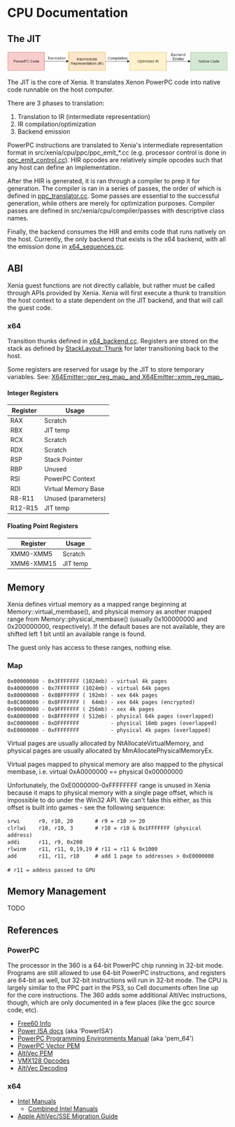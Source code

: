 # CPU Documentation

## The JIT

![JIT Diagram](images/CPU-JIT.png?raw=true)

The JIT is the core of Xenia. It translates Xenon PowerPC code into native
code runnable on the host computer.

There are 3 phases to translation:
1. Translation to IR (intermediate representation)
2. IR compilation/optimization
3. Backend emission

PowerPC instructions are translated to Xenia's intermediate representation
format in src/xenia/cpu/ppc/ppc_emit_*.cc (e.g. processor control is done in
[ppc_emit_control.cc](../src/xenia/cpu/ppc/ppc_emit_control.cc)). HIR opcodes
are relatively simple opcodes such that any host can define an implementation.

After the HIR is generated, it is ran through a compiler to prep it for generation.
The compiler is ran in a series of passes, the order of which is defined in
[ppc_translator.cc](../src/xenia/cpu/ppc/ppc_translator.cc). Some passes are
essential to the successful generation, while others are merely for optimization
purposes. Compiler passes are defined in src/xenia/cpu/compiler/passes with
descriptive class names.

Finally, the backend consumes the HIR and emits code that runs natively on the
host. Currently, the only backend that exists is the x64 backend, with all the
emission done in
[x64_sequences.cc](../src/xenia/cpu/backend/x64/x64_sequences.cc).

## ABI

Xenia guest functions are not directly callable, but rather must be called
through APIs provided by Xenia. Xenia will first execute a thunk to transition
the host context to a state dependent on the JIT backend, and that will call the
guest code.

### x64

Transition thunks defined in [x64_backend.cc](../src/xenia/cpu/backend/x64/x64_backend.cc#L389).
Registers are stored on the stack as defined by [StackLayout::Thunk](../src/xenia/cpu/backend/x64/x64_stack_layout.h#L96)
for later transitioning back to the host.

Some registers are reserved for usage by the JIT to store temporary variables.
See: [X64Emitter::gpr_reg_map_ and X64Emitter::xmm_reg_map_](../src/xenia/cpu/backend/x64/x64_emitter.cc#L57).

#### Integer Registers

Register | Usage
---      | ---
RAX      | Scratch
RBX      | JIT temp
RCX      | Scratch
RDX      | Scratch
RSP      | Stack Pointer
RBP      | Unused
RSI      | PowerPC Context
RDI      | Virtual Memory Base
R8-R11   | Unused (parameters)
R12-R15  | JIT temp

#### Floating Point Registers
Register   | Usage
---        | ---
XMM0-XMM5  | Scratch
XMM6-XMM15 | JIT temp

## Memory

Xenia defines virtual memory as a mapped range beginning at Memory::virtual_membase(),
and physical memory as another mapped range from Memory::physical_membase()
(usually 0x100000000 and 0x200000000, respectively). If the default bases are
not available, they are shifted left 1 bit until an available range is found.

The guest only has access to these ranges, nothing else.

### Map
```
0x00000000 - 0x3FFFFFFF (1024mb) - virtual 4k pages
0x40000000 - 0x7FFFFFFF (1024mb) - virtual 64k pages
0x80000000 - 0x8BFFFFFF ( 192mb) - xex 64k pages
0x8C000000 - 0x8FFFFFFF (  64mb) - xex 64k pages (encrypted)
0x90000000 - 0x9FFFFFFF ( 256mb) - xex 4k pages
0xA0000000 - 0xBFFFFFFF ( 512mb) - physical 64k pages (overlapped)
0xC0000000 - 0xDFFFFFFF          - physical 16mb pages (overlapped)
0xE0000000 - 0xFFFFFFFF          - physical 4k pages (overlapped)
```

Virtual pages are usually allocated by NtAllocateVirtualMemory, and
physical pages are usually allocated by MmAllocatePhysicalMemoryEx.

Virtual pages mapped to physical memory are also mapped to the physical membase,
i.e. virtual 0xA0000000 == physical 0x00000000

Unfortunately, the 0xE0000000-0xFFFFFFFF range is unused in Xenia because
it maps to physical memory with a single page offset, which is impossible
to do under the Win32 API. We can't fake this either, as this offset is 
built into games - see the following sequence:

```
srwi      r9, r10, 20       # r9 = r10 >> 20
clrlwi    r10, r10, 3       # r10 = r10 & 0x1FFFFFFF (physical address)
addi      r11, r9, 0x200
rlwinm    r11, r11, 0,19,19 # r11 = r11 & 0x1000
add       r11, r11, r10     # add 1 page to addresses > 0xE0000000

# r11 = addess passed to GPU
```

## Memory Management

TODO

## References

### PowerPC

The processor in the 360 is a 64-bit PowerPC chip running in 32-bit mode.
Programs are still allowed to use 64-bit PowerPC instructions, and registers
are 64-bit as well, but 32-bit instructions will run in 32-bit mode.
The CPU is largely similar to the PPC part in the PS3, so Cell documents
often line up for the core instructions. The 360 adds some additional AltiVec
instructions, though, which are only documented in a few places (like the gcc source code, etc).

* [Free60 Info](https://free60project.github.io/wiki/Xenon_(CPU))
* [Power ISA docs](https://web.archive.org/web/20140603115759/https://www.power.org/wp-content/uploads/2012/07/PowerISA_V2.06B_V2_PUBLIC.pdf) (aka 'PowerISA')
* [PowerPC Programming Environments Manual](https://web.archive.org/web/20141028181028/https://www-01.ibm.com/chips/techlib/techlib.nsf/techdocs/F7E732FF811F783187256FDD004D3797/$file/pem_64bit_v3.0.2005jul15.pdf) (aka 'pem_64')
* [PowerPC Vector PEM](https://web.archive.org/web/20130502201029/https://www-01.ibm.com/chips/techlib/techlib.nsf/techdocs/C40E4C6133B31EE8872570B500791108/$file/vector_simd_pem_v_2.07c_26Oct2006_cell.pdf)
* [AltiVec PEM](https://web.archive.org/web/20151110180336/https://cache.freescale.com/files/32bit/doc/ref_manual/ALTIVECPEM.pdf)
* [VMX128 Opcodes](http://biallas.net/doc/vmx128/vmx128.txt)
* [AltiVec Decoding](https://github.com/kakaroto/ps3ida/blob/master/plugins/PPCAltivec/src/main.cpp)

### x64

* [Intel Manuals](https://software.intel.com/en-us/articles/intel-sdm)
   * [Combined Intel Manuals](https://www.intel.com/content/dam/www/public/us/en/documents/manuals/64-ia-32-architectures-software-developer-manual-325462.pdf)
* [Apple AltiVec/SSE Migration Guide](https://developer.apple.com/legacy/library/documentation/Performance/Conceptual/Accelerate_sse_migration/Accelerate_sse_migration.pdf)
